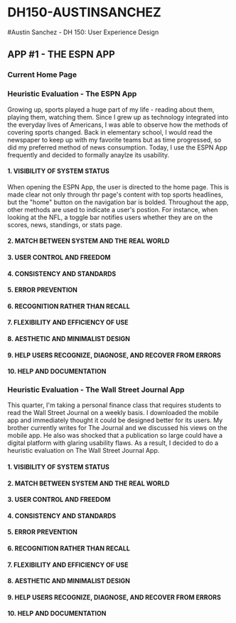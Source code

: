 # DH150-AUSTINSANCHEZ
#Austin Sanchez - DH 150: User Experience Design

## APP #1 - THE ESPN APP


### Current Home Page


### Heuristic Evaluation - The ESPN App
Growing up, sports played a huge part of my life - reading about them, playing them, watching them. Since I grew up as technology integrated into the everyday lives of Americans, I was able to observe how the methods of covering sports changed. Back in elementary school, I would read the newspaper to keep up with my favorite teams but as time progressed, so did my preferred method of news consumption. Today, I use the ESPN App frequently and decided to formally anaylze its usability.

#### 1. VISIBILITY OF SYSTEM STATUS
When opening the ESPN App, the user is directed to the home page. This is made clear not only through thr page's content with top sports headlines, but the "home" button on the navigation bar is bolded. Throughout the app, other methods are used to indicate a user's postion. For instance, when looking at the NFL, a toggle bar notifies users whether they are on the scores, news, standings, or stats page. 

#### 2. MATCH BETWEEN SYSTEM AND THE REAL WORLD




#### 3. USER CONTROL AND FREEDOM



#### 4. CONSISTENCY AND STANDARDS



#### 5. ERROR PREVENTION



#### 6. RECOGNITION RATHER THAN RECALL



#### 7. FLEXIBILITY AND EFFICIENCY OF USE



#### 8. AESTHETIC AND MINIMALIST DESIGN



#### 9. HELP USERS RECOGNIZE, DIAGNOSE, AND RECOVER FROM ERRORS



#### 10. HELP AND DOCUMENTATION



### Heuristic Evaluation - The Wall Street Journal App
This quarter, I'm taking a personal finance class that requires students to read the Wall Street Journal on a weekly basis. I downloaded the mobile app and immediately thought it could be designed better for its users. My brother currently writes for The Journal and we discussed his views on the mobile app. He also was shocked that a publication so large could have a digital platform with glaring usability flaws. As a result, I decided to do a heuristic evaluation on The Wall Street Journal App.


#### 1. VISIBILITY OF SYSTEM STATUS


#### 2. MATCH BETWEEN SYSTEM AND THE REAL WORLD




#### 3. USER CONTROL AND FREEDOM



#### 4. CONSISTENCY AND STANDARDS



#### 5. ERROR PREVENTION



#### 6. RECOGNITION RATHER THAN RECALL



#### 7. FLEXIBILITY AND EFFICIENCY OF USE



#### 8. AESTHETIC AND MINIMALIST DESIGN



#### 9. HELP USERS RECOGNIZE, DIAGNOSE, AND RECOVER FROM ERRORS



#### 10. HELP AND DOCUMENTATION
